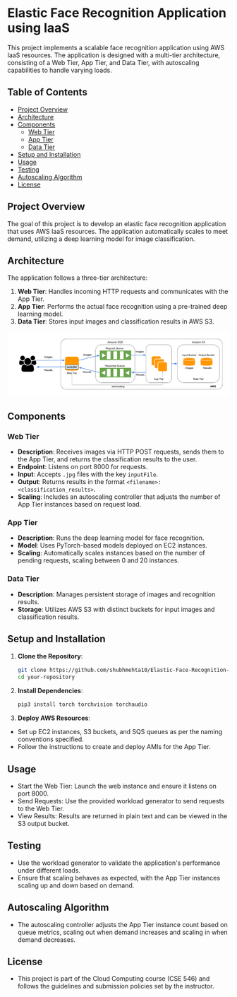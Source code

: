 # Elastic Face Recognition Application using IaaS

This project implements a scalable face recognition application using AWS IaaS resources. The application is designed with a multi-tier architecture, consisting of a Web Tier, App Tier, and Data Tier, with autoscaling capabilities to handle varying loads.

## Table of Contents
- [Project Overview](#project-overview)
- [Architecture](#architecture)
- [Components](#components)
  - [Web Tier](#web-tier)
  - [App Tier](#app-tier)
  - [Data Tier](#data-tier)
- [Setup and Installation](#setup-and-installation)
- [Usage](#usage)
- [Testing](#testing)
- [Autoscaling Algorithm](#autoscaling-algorithm)
- [License](#license)

## Project Overview
The goal of this project is to develop an elastic face recognition application that uses AWS IaaS resources. The application automatically scales to meet demand, utilizing a deep learning model for image classification.

## Architecture
The application follows a three-tier architecture:
1. **Web Tier**: Handles incoming HTTP requests and communicates with the App Tier.
2. **App Tier**: Performs the actual face recognition using a pre-trained deep learning model.
3. **Data Tier**: Stores input images and classification results in AWS S3.

![Architecture Diagram](image/diag.png)

## Components

### Web Tier
- **Description**: Receives images via HTTP POST requests, sends them to the App Tier, and returns the classification results to the user.
- **Endpoint**: Listens on port 8000 for requests.
- **Input**: Accepts `.jpg` files with the key `inputFile`.
- **Output**: Returns results in the format `<filename>:<classification_results>`.
- **Scaling**: Includes an autoscaling controller that adjusts the number of App Tier instances based on request load.

### App Tier
- **Description**: Runs the deep learning model for face recognition.
- **Model**: Uses PyTorch-based models deployed on EC2 instances.
- **Scaling**: Automatically scales instances based on the number of pending requests, scaling between 0 and 20 instances.

### Data Tier
- **Description**: Manages persistent storage of images and recognition results.
- **Storage**: Utilizes AWS S3 with distinct buckets for input images and classification results.

## Setup and Installation

1. **Clone the Repository**:
   ```bash
   git clone https://github.com/shubhmehta10/Elastic-Face-Recognition-Application-Development.git
   cd your-repository

2. **Install Dependencies**:
   ```bash
   pip3 install torch torchvision torchaudio

3. **Deploy AWS Resources**:
- Set up EC2 instances, S3 buckets, and SQS queues as per the naming conventions specified.
- Follow the instructions to create and deploy AMIs for the App Tier.

## Usage
- Start the Web Tier: Launch the web instance and ensure it listens on port 8000.
- Send Requests: Use the provided workload generator to send requests to the Web Tier.
- View Results: Results are returned in plain text and can be viewed in the S3 output bucket.

## Testing
- Use the workload generator to validate the application's performance under different loads.
- Ensure that scaling behaves as expected, with the App Tier instances scaling up and down based on demand.

## Autoscaling Algorithm
- The autoscaling controller adjusts the App Tier instance count based on queue metrics, scaling out when demand increases and scaling in when demand decreases.

## License
- This project is part of the Cloud Computing course (CSE 546) and follows the guidelines and submission policies set by the instructor.
